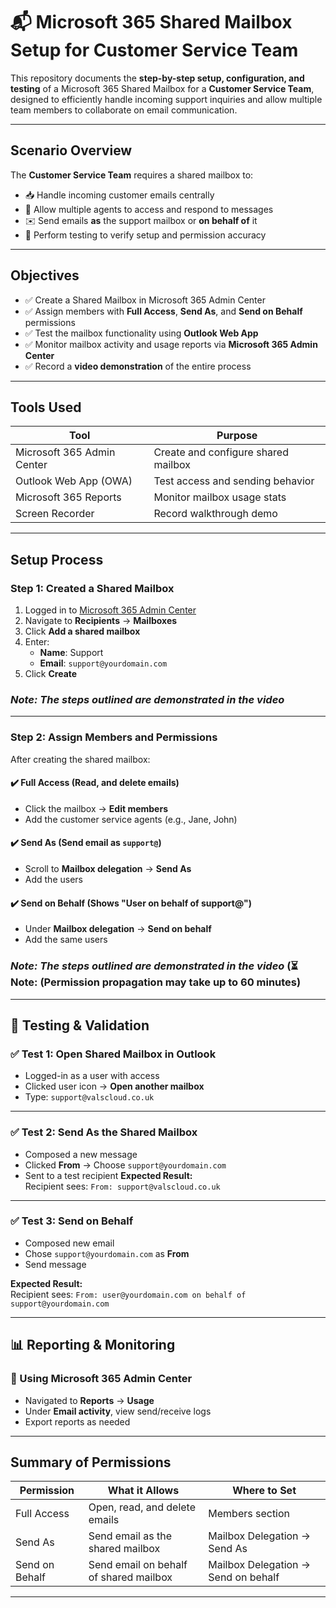 # 📬 Microsoft 365 Shared Mailbox Setup for Customer Service Team

This repository documents the **step-by-step setup, configuration, and testing** of a Microsoft 365 Shared Mailbox for a **Customer Service Team**, 
designed to efficiently handle incoming support inquiries and allow multiple team members to collaborate on email communication.

---

##  Scenario Overview

The **Customer Service Team** requires a shared mailbox to:

- 📥 Handle incoming customer emails centrally
- 👥 Allow multiple agents to access and respond to messages
- ✉️ Send emails **as** the support mailbox or **on behalf of** it
- 🧪 Perform testing to verify setup and permission accuracy

---

##  Objectives

- ✅ Create a Shared Mailbox in Microsoft 365 Admin Center
- ✅ Assign members with **Full Access**, **Send As**, and **Send on Behalf** permissions
- ✅ Test the mailbox functionality using **Outlook Web App**
- ✅ Monitor mailbox activity and usage reports via **Microsoft 365 Admin Center** 
- ✅ Record a **video demonstration** of the entire process

---

##  Tools Used

| Tool | Purpose |
|------|---------|
| Microsoft 365 Admin Center | Create and configure shared mailbox |
| Outlook Web App (OWA) | Test access and sending behavior |
| Microsoft 365 Reports | Monitor mailbox usage stats |
| Screen Recorder | Record walkthrough demo |

---

##  Setup Process 

### Step 1: Created a Shared Mailbox

1. Logged in to [Microsoft 365 Admin Center](https://admin.microsoft.com)
2. Navigate to **Recipients** → **Mailboxes**
3. Click **Add a shared mailbox**
4. Enter:
   - **Name**: Support
   - **Email**: `support@yourdomain.com`
5. Click **Create**

### *_Note: The steps outlined are demonstrated in the video_*

---

### Step 2: Assign Members and Permissions

After creating the shared mailbox:

#### ✔️ Full Access (Read, and delete emails)
- Click the mailbox → **Edit members**
- Add the customer service agents (e.g., Jane, John)

#### ✔️ Send As (Send email as `support@`)
- Scroll to **Mailbox delegation** → **Send As**
- Add the users

#### ✔️ Send on Behalf (Shows "User on behalf of support@")
- Under **Mailbox delegation** → **Send on behalf**
- Add the same users

### *_Note: The steps outlined are demonstrated in the video_* (⏳ Note: (Permission propagation may take up to 60 minutes)
---

## 🧪 Testing & Validation

### ✅ Test 1: Open Shared Mailbox in Outlook

- Logged-in as a user with access
- Clicked user icon → **Open another mailbox**
- Type: `support@valscloud.co.uk`

---

### ✅ Test 2: Send As the Shared Mailbox

- Composed a new message
- Clicked **From** → Choose `support@yourdomain.com`
- Sent to a test recipient
**Expected Result:**  
Recipient sees: `From: support@valscloud.co.uk`
---

### ✅ Test 3: Send on Behalf

- Composed new email
- Chose `support@yourdomain.com` as **From**
- Send message

**Expected Result:**  
Recipient sees: `From: user@yourdomain.com on behalf of support@yourdomain.com`

---


## 📊 Reporting & Monitoring

### 🔸 Using Microsoft 365 Admin Center
- Navigated to **Reports** → **Usage**
- Under **Email activity**, view send/receive logs
- Export reports as needed

---

##  Summary of Permissions

| Permission | What it Allows | Where to Set |
|------------|----------------|--------------|
| Full Access | Open, read, and delete emails | Members section |
| Send As | Send email as the shared mailbox | Mailbox Delegation → Send As |
| Send on Behalf | Send email on behalf of shared mailbox | Mailbox Delegation → Send on behalf |

---


